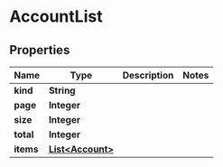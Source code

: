 

# AccountList


## Properties

Name | Type | Description | Notes
------------ | ------------- | ------------- | -------------
**kind** | **String** |  | 
**page** | **Integer** |  | 
**size** | **Integer** |  | 
**total** | **Integer** |  | 
**items** | [**List&lt;Account&gt;**](Account.md) |  | 



